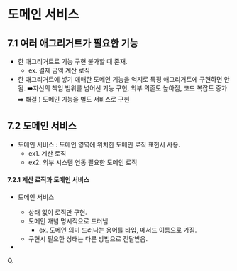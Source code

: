 # 도메인 서비스

## 7.1 여러 애그리거트가 필요한 기능

* 한 애그리거트로 기능 구현 불가할 때 존재.
	* ex. 결제 금액 계산 로직
* 한 애그리거트에 넣기 애매한 도메인 기능을 억지로 특정 애그리거트에 구현하면 안됨. 
	➡️자신의 책임 범위를 넘어선 기능 구현, 외부 의존도 높아짐, 코드 복잡도 증가
➡️ 해결 ) 도메인 기능을 별도 서비스로 구현

## 7.2 도메인 서비스

* 도메인 서비스 : 도메인 영역에 위치한 도메인 로직 표현시 사용.
	* ex1. 계산 로직
	* ex2. 외부 시스템 연동 필요한 도메인 로직

#### 7.2.1 계산 로직과 도메인 서비스

* 도메인 서비스 
	* 상태 없이 로직만 구현. 
	* 도메인 개념 명시적으로 드러냄.
		* ex. 도메인 의미 드러나는 용어를 타입, 메서드 이름으로 가짐.
	* 구현시 필요한 상태는 다른 방법으로 전달받음.

*








Q.